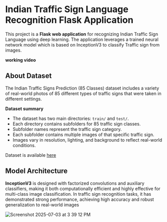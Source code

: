 # Indian Traffic Sign Language Recognition Flask Application

This project is a **Flask web application** for recognizing Indian Traffic Sign Language  using deep learning. The application leverages a trained neural network model which is based on InceptionV3 to classify Traffic sign from images.

**working video**

## About Dataset
The Indian Traffic Signs Prediction (85 Classes) dataset includes a variety of real-world photos of 85 different types of traffic signs that were taken in different settings.

**Dataset summary**
- The dataset has two main directories: `train/` and `test/`.
- Each directory contains subfolders for 85 traffic sign classes.
- Subfolder names represent the traffic sign category.
- Each subfolder contains multiple images of that specific traffic sign.
- Images vary in resolution, lighting, and background to reflect real-world conditions.

Dataset is available [here](https://www.kaggle.com/datasets/sarangdilipjodh/indian-traffic-signs-prediction85-classes/data)

## Model Architecture
**InceptionV3** is designed with factorized convolutions and auxiliary classifiers, making it both computationally efficient and highly effective for multi-class image classification. In traffic sign recognition tasks, it has demonstrated strong performance, achieving high accuracy and robust generalization to real-world images

![Screenshot 2025-07-03 at 3 39 12 PM](https://github.com/user-attachments/assets/8de6f00d-d04d-4302-8b46-d48a2016d9e8)



